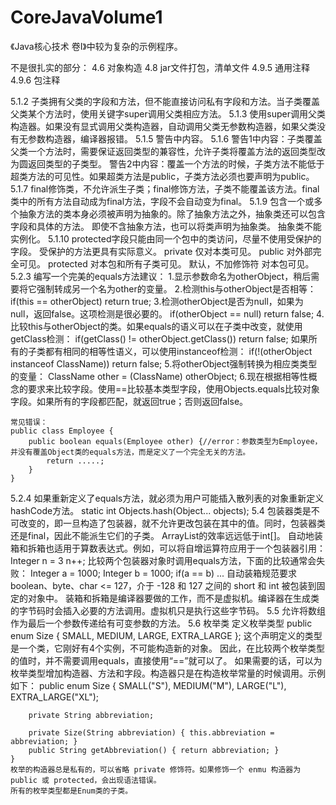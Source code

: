 # CoreJavaVolume1
《Java核心技术 卷I》中较为复杂的示例程序。

不是很扎实的部分：
4.6 
    对象构造
4.8 
    jar文件打包，清单文件
4.9.5 
    通用注释
4.9.6 
    包注释

5.1.2 
    子类拥有父类的字段和方法，但不能直接访问私有字段和方法。当子类覆盖父类某个方法时，使用关键字super调用父类相应方法。
5.1.3
    使用super调用父类构造器。如果没有显式调用父类构造器，自动调用父类无参数构造器，如果父类没有无参数构造器，编译器报错。
5.1.5
    警告中内容。
5.1.6
    警告1中内容：子类覆盖父类一个方法时，需要保证返回类型的兼容性，允许子类将覆盖方法的返回类型改为圆返回类型的子类型。
    警告2中内容：覆盖一个方法的时候，子类方法不能低于超类方法的可见性。如果超类方法是public，子类方法必须也要声明为public。
5.1.7
    final修饰类，不允许派生子类；final修饰方法，子类不能覆盖该方法。final类中的所有方法自动成为final方法，字段不会自动变为final。
5.1.9
    包含一个或多个抽象方法的类本身必须被声明为抽象的。除了抽象方法之外，抽象类还可以包含字段和具体的方法。
    即使不含抽象方法，也可以将类声明为抽象类。
    抽象类不能实例化。
5.1.10
    protected字段只能由同一个包中的类访问，尽量不使用受保护的字段。
    受保护的方法更具有实际意义。
    private 仅对本类可见。
    public 对外部完全可见。
    protected 对本包和所有子类可见。
    默认，不加修饰符  对本包可见。
5.2.3
    编写一个完美的equals方法建议：
    1.显示参数命名为otherObject，稍后需要将它强制转成另一个名为other的变量。
    2.检测this与otherObject是否相等：
    if(this == otherObject) return true;
    3.检测otherObject是否为null，如果为null，返回false。这项检测是很必要的。
    if(otherObject == null) return false;
    4.比较this与otherObject的类。如果equals的语义可以在子类中改变，就使用getClass检测：
    if(getClass() != otherObject.getClass()) return false;
    如果所有的子类都有相同的相等性语义，可以使用instanceof检测：
    if(!(otherObject instanceof ClassName)) return false;
    5.将otherObject强制转换为相应类类型的变量：
    ClassName other = (ClassName) otherObject;
    6.现在根据相等性概念的要求来比较字段。使用==比较基本类型字段，使用Objects.equals比较对象字段。如果所有的字段都匹配，就返回true；否则返回false。

    常见错误：
    public class Employee {
        public boolean equals(Employee other) {//error：参数类型为Employee，并没有覆盖Object类的equals方法，而是定义了一个完全无关的方法。
            return .....;
        }
    }
5.2.4
    如果重新定义了equals方法，就必须为用户可能插入散列表的对象重新定义hashCode方法。
    static int Objects.hash(Object... objects);
5.4
    包装器类是不可改变的，即一旦构造了包装器，就不允许更改包装在其中的值。同时，包装器类还是final，因此不能派生它们的子类。
    ArrayList<Integer>的效率远远低于int[]。
    自动地装箱和拆箱也适用于算数表达式。例如，可以将自增运算符应用于一个包装器引用：
        Integer n = 3
        n++;
    比较两个包装器对象时调用equals方法，下面的比较通常会失败：
        Integer a = 1000;
        Integer b = 1000;
        if(a == b) ...
    自动装箱规范要求 boolean、byte、char <= 127，介于 -128 和 127 之间的 short 和 int 被包装到固定的对象中。
    装箱和拆箱是编译器要做的工作，而不是虚拟机。编译器在生成类的字节码时会插入必要的方法调用。虚拟机只是执行这些字节码。
5.5
    允许将数组作为最后一个参数传递给有可变参数的方法。
5.6 枚举类
    定义枚举类型 public enum Size { SMALL, MEDIUM, LARGE, EXTRA_LARGE };
    这个声明定义的类型是一个类，它刚好有4个实例，不可能构造新的对象。
    因此，在比较两个枚举类型的值时，并不需要调用equals，直接使用“==”就可以了。
    如果需要的话，可以为枚举类型增加构造器、方法和字段。构造器只是在构造枚举常量的时候调用。示例如下：
    public enum Size {
        SMALL("S"), MEDIUM("M"), LARGE("L"), EXTRA_LARGE("XL");

        private String abbreviation;

        private Size(String abbreviation) { this.abbreviation = abbreviation; }
        public String getAbbreviation() { return abbreviation; }
    }
    枚举的构造器总是私有的，可以省略 private 修饰符。如果修饰一个 enmu 构造器为 public 或 protected，会出现语法错误。
    所有的枚举类型都是Enum类的子类。